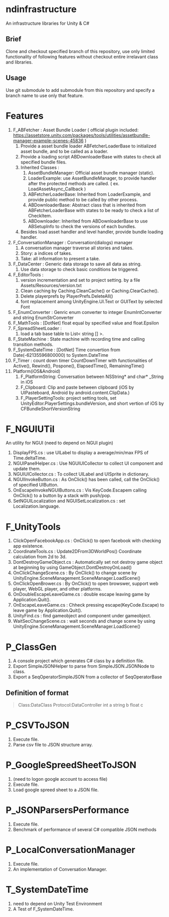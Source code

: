 # ndinfrastructure

An infrastructure libraries for Unity & C#

## Brief 

Clone and checkout specified branch of this repository, use only limited functionality of following features without checkout entire irrelavant class and libraries.

## Usage

Use git submodule to add submodule from this repository and specify a branch name to use only that feature.

# Features

1. F_ABFetcher : Asset Bundle Loader ( official plugin included: https://assetstore.unity.com/packages/tools/utilities/assetbundle-manager-example-scenes-45836 )
    1. Provide a asset bundle loader ABFetcherLoaderBase to initialized asset bundle, and to be called as a loader.
	1. Provide a loading script ABDownloaderBase with states to check all specified bundle files.
	1. Inherited Classes : 
	    1. AssetBundleManager: Official asset bundle manager (static).
	    1. LoaderExample: use AssetBundleManager, to provide handler after the protected methods are called. ( ex. LoadAssetAsync_Callback )
		1. ABFetcherLoaderBase: Inherited from LoaderExample, and provide public method to be called by other process.
		1. ABDownloaderBase: Abstract class that is inherited from ABFetcherLoaderBase with states to be ready to check a list of CheckItem.
		1. ABDownloader: Inherited from ABDownloaderBase to use ABSetupInfo to check the versions of each bundles.
	1. Besides load asset handler and level handler, provide bundle loading handler. 
1. F_ConversationManager : Conversation(dialogs) manager
    1. A conversation manager traverse all stories and takes.
	1. Story: a indices of takes.
	1. Take: all information to present a take.
1. F_DataCenter : Generic data storage to save all data as string.
    1. Use data storage to check basic conditions be triggered.
1. F_EditorTools : 
    1. version incrementation and set to project setting. by a file Assets/Resources/version.txt
    1. Clean caching by Caching.CleanCache() or Caching.ClearCache().
	1. Delete playerprefs by PlayerPrefs.DeleteAll()
    1. font replacement among UnityEngine.UI.Text or GUIText by selected Font
1. F_EnumConverter : Genric enum converter to integer EnumIntConverter and string EnumStrConverter
1. F_MathTools : [DotNet] float equal by specified value and float.Epsilon
1. F_SpreadSheetLoader : 
    1. load a tab base table to List< string [] >. 
1. F_StateMachine : State machine with recording time and calling transition methods.
1. F_SystemDateTime : [DotNet] Time convertion from Date(-62135596800000) to System.DateTime
1. F_Timer : count down timer CountDownTimer with functionalities of Active(), Rewind(), Pospone(), ElapsedTime(), RemainingTime()
1. Platform(iOS&Android)
    1. F_PlatformString: Conversation between NSString* and char* _String in iOS
    1. F_Clipboard: Clip and paste between clipboard (iOS by UIPasteboard, Android by android.content.ClipData.)
    1. F_PlayerSettingTools: project setting tools, set UnityEditor.PlayerSettings.bundleVersion, and short vertion of iOS by CFBundleShortVersionString


# F_NGUIUTil 

An utility for NGUI (need to depend on NGUI plugin)

1. DisplayFPS.cs : use UILabel to display a average/min/max FPS of Time.deltaTime.
1. NGUIPanelHelper.cs : Use NGUIUICollector to collect UI component and update them.
1. NGUIUICollector.cs : To collect UILabel and UISprite in dictionary.
1. NGUIInvokeButton.cs : As OnClick() has been called, call the OnClick() of specified UIButton.
1. OnEscapeInvokeNGUIButtons.cs : Vis KeyCode.Escapem calling OnClick() to a button by a stack with push/pop.
1. SetNGUILocalization and NGUISetLocalization.cs : set Localization.language.


# F_UnityTools

1. ClickOpenFacebookApp.cs : OnClick() to open facebook with checking app existence.
1. CoordinateTools.cs : Update2DFrom3DWorldPos() Coordinate calculation from 2d to 3d.
1. DontDestroyGameObject.cs : Automatically set not destroy game object at beginning by using GameObject.DontDestroyOnLoad()
1. OnClickChangeScene.cs : By OnClick() to change scene by UnityEngine.SceneManagement.SceneManager.LoadScene()
1. OnClickOpenBrower.cs : By OnClick() to open browswer, support web player, WebGL player, and other platforms.
1. OnDoubleEscapeLeaveGame.cs : double escape leaving game by Application.Quit().
1. OnEscapeLeaveGame.cs : Chheck pressing escape(KeyCode.Escape) to leave game by Application.Quit().
1. UnityFind.cs : find gameobject and component under gameobject.
1. WaitSecChangeScene.cs : wait seconds and change scene by using UnityEngine.SceneManagement.SceneManager.LoadScene()



# P_ClassGen

1. A console project which generates C# class by a definition file.
1. Export SimpleJSONHelper to parse from SimpleJSON.JSONNode to class.
1. Export a SeqOperatorSimpleJSON from a collector of SeqOperatorBase

## Definition of format 

> Class:DataClass
> Protocol:DataController
> int a
> string b
> float c


# P_CSVToJSON 

1. Execute file.
1. Parse csv file to JSON structure array.

# P_GoogleSpreedSheetToJSON 

1. (need to logon google account to access file)
1. Execute file.
1. Load google spreed sheet to a JSON file.

# P_JSONParsersPerformance

1. Execute file.
1. Benchmark of performance of several C# compatible JSON methods

# P_LocalConversationManager

1. Execute file.
1. An implementation of Conversation Manager.

# T_SystemDateTime 

1. need to depend on Unity Test Environment
1. A Test of F_SystemDateTime.